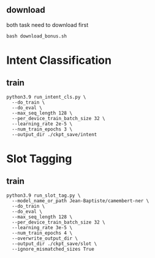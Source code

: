 ## download
both task need to download first
```
bash download_bonus.sh
```

# Intent Classification

## train
```
python3.9 run_intent_cls.py \
  --do_train \
  --do_eval \
  --max_seq_length 128 \
  --per_device_train_batch_size 32 \
  --learning_rate 2e-5 \
  --num_train_epochs 3 \
  --output_dir ./ckpt_save/intent
```




# Slot Tagging
## train
```
python3.9 run_slot_tag.py \
  --model_name_or_path Jean-Baptiste/camembert-ner \
  --do_train \
  --do_eval \
  --max_seq_length 128 \
  --per_device_train_batch_size 32 \
  --learning_rate 3e-5 \
  --num_train_epochs 4 \
  --overwrite_output_dir \
  --output_dir ./ckpt_save/slot \
  --ignore_mismatched_sizes True
```
